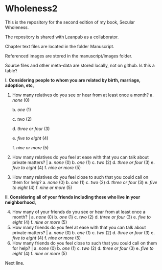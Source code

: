 # Wholeness2

This is the repository for the second edition of my book, Secular Wholeness.

The repository is shared with Leanpub as a collaborator.

Chapter text files are located in the folder Manuscript.

Referenced images are stored in the manuscript/images folder.

Source files and other meta-data are stored locally, not on github.
Is this a table?

I. **Considering people to whom you are related by birth, marriage, adoption, etc,**

  1. How many relatives do you see or hear from at least once a month?
     a. *none* (0)
     
     b. *one* (1)
     
     c. *two* (2)
     
     d. *three or four* (3)
     
     e. *five to eight* (4)
     
     f. *nine or more* (5)

  2. How many relatives do you feel at ease with that you can talk about private matters? |
     a. *none* (0)
     b. *one* (1)
     c. *two* (2)
     d. *three or four* (3)
     e. *five to eight* (4)
     f. *nine or more* (5)

  3. How many relatives do you feel close to such that you could call on them for help?
     a. *none* (0)
     b. *one* (1)
     c. *two* (2)
     d. *three or four* (3)
     e. *five to eight* (4)
     f. *nine or more* (5)

II. **Considering all of your friends including those who live in your neighborhood,**

  4. How many of your friends do you see or hear from at least once a month?              |
     a. *none* (0)
     b. *one* (1)
     c. *two* (2)
     d. *three or four* (3)
     e. *five to eight* (4)
     f. *nine or more* (5)
  5. How many friends do you feel at ease with that you can talk about private matters?   |
     a. *none* (0)
     b. *one* (1)
     c. *two* (2)
     d. *three or four* (3)
     e. *five to eight* (4)
     f. *nine or more* (5)
  6. How many friends do you feel close to such that you could call on them for help?     |
     a. *none* (0)
     b. *one* (1)
     c. *two* (2)
     d. *three or four* (3)
     e. *five to eight* (4)
     f. *nine or more* (5)

Next line.

